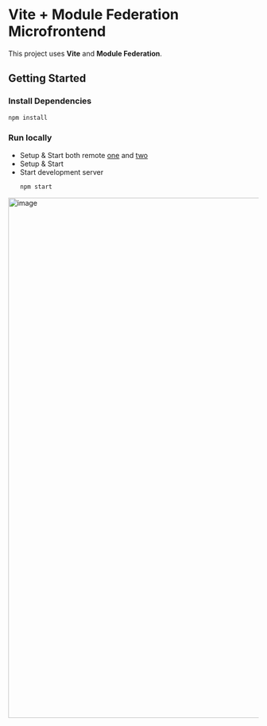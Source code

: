 # Vite + Module Federation Microfrontend

This project uses **Vite** and **Module Federation**.

## Getting Started

### Install Dependencies

```bash
npm install
```

### Run locally

- Setup & Start both remote [one](./rmtone/README.md) and [two](./rmttwo/README.md)
- Setup & Start 
- Start development server 
  ```bash
  npm start
  ```

<img width="1920" height="1048" alt="image" src="https://github.com/user-attachments/assets/995aa19e-c1b8-46d4-bd0a-58d37ce58d61" />
